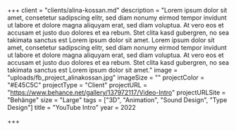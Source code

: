 +++
client = "clients/alina-kossan.md"
description = "Lorem ipsum dolor sit amet, consetetur sadipscing elitr, sed diam nonumy eirmod tempor invidunt ut labore et dolore magna aliquyam erat, sed diam voluptua. At vero eos et accusam et justo duo dolores et ea rebum. Stet clita kasd gubergren, no sea takimata sanctus est Lorem ipsum dolor sit amet. Lorem ipsum dolor sit amet, consetetur sadipscing elitr, sed diam nonumy eirmod tempor invidunt ut labore et dolore magna aliquyam erat, sed diam voluptua. At vero eos et accusam et justo duo dolores et ea rebum. Stet clita kasd gubergren, no sea takimata sanctus est Lorem ipsum dolor sit amet."
image = "uploads/fb_project_alinakossan.jpg"
imageSize = ""
projectColor = "#E45C5C"
projectType = "Client"
projectURL = "https://www.behance.net/gallery/137972117/Video-Intro"
projectURLSite = "Behänge"
size = "Large"
tags = ["3D", "Animation", "Sound Design", "Type Design"]
title = "YouTube Intro"
year = 2022

+++
